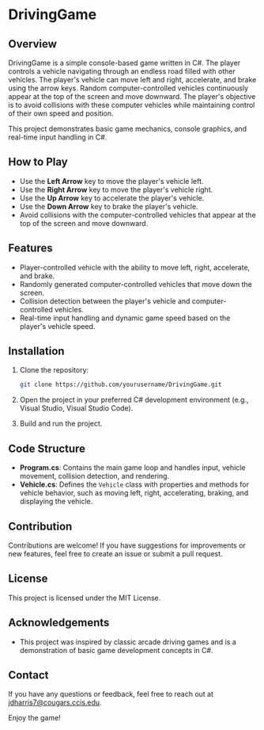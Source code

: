 # DrivingGame

## Overview

DrivingGame is a simple console-based game written in C#. The player controls a vehicle navigating through an endless road filled with other vehicles. The player's vehicle can move left and right, accelerate, and brake using the arrow keys. Random computer-controlled vehicles continuously appear at the top of the screen and move downward. The player's objective is to avoid collisions with these computer vehicles while maintaining control of their own speed and position.

This project demonstrates basic game mechanics, console graphics, and real-time input handling in C#.

## How to Play

- Use the **Left Arrow** key to move the player's vehicle left.
- Use the **Right Arrow** key to move the player's vehicle right.
- Use the **Up Arrow** key to accelerate the player's vehicle.
- Use the **Down Arrow** key to brake the player's vehicle.
- Avoid collisions with the computer-controlled vehicles that appear at the top of the screen and move downward.

## Features

- Player-controlled vehicle with the ability to move left, right, accelerate, and brake.
- Randomly generated computer-controlled vehicles that move down the screen.
- Collision detection between the player's vehicle and computer-controlled vehicles.
- Real-time input handling and dynamic game speed based on the player's vehicle speed.

## Installation

1. Clone the repository:
    ```bash
    git clone https://github.com/yourusername/DrivingGame.git
    ```
2. Open the project in your preferred C# development environment (e.g., Visual Studio, Visual Studio Code).

3. Build and run the project.

## Code Structure

- **Program.cs**: Contains the main game loop and handles input, vehicle movement, collision detection, and rendering.
- **Vehicle.cs**: Defines the `Vehicle` class with properties and methods for vehicle behavior, such as moving left, right, accelerating, braking, and displaying the vehicle.

## Contribution

Contributions are welcome! If you have suggestions for improvements or new features, feel free to create an issue or submit a pull request.

## License

This project is licensed under the MIT License. 
## Acknowledgements

- This project was inspired by classic arcade driving games and is a demonstration of basic game development concepts in C#.

## Contact

If you have any questions or feedback, feel free to reach out at jdharris7@cougars.ccis.edu.

Enjoy the game!
